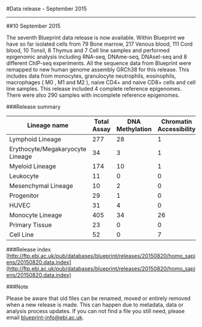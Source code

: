 #Data release - September 2015
***
##10 September 2015

The seventh Blueprint data release is now available. Within Blueprint we have so far isolated cells from 79 Bone marrow, 217 Venous blood, 111 Cord blood, 10 Tonsil, 8 Thymus and 7 Cell line samples and performed epigenomic analysis including RNA-seq, DNAme-seq, DNAseI-seq and 8 different ChIP-seq experiments. All the sequence data from Blueprint were remapped to new human genome assembly GRCh38 for this release. This includes data from monocytes, granulocyte neutrophils, eosinophils, macrophages ( M0 , M1 and M2 ), naive CD4+ and naive CD8+ cells and cell line samples. This release included 4 complete reference epigenomes. There were also 290 samples with incomplete reference epigenomes.

###Release summary

<div class="table-responsive">
<table summary="BLUEPRINT release 20150910" class="table table-striped">
<thead>
<tr>
<th>Lineage name</th>
<th>Total Assay</th>
<th>DNA Methylation</th>
<th>Chromatin Accessibility</th>
<th>RNA-Seq</th>
<th>ChIP-Seq</th>
</thead>
<tbody>
<tr>
<td>Lymphoid Lineage</td>
<td>277</td>
<td>28</td>
<td>1</td>
<td>44</td>
<td>204</td>
<tr>
<tr>
<td>Erythocyte/Megakaryocyte Lineage</td>
<td>34</td>
<td>3</td>
<td>1</td>
<td>12</td>
<td>18</td>
<tr>
<tr>
<td>Myeloid Lineage</td>
<td>174</td>
<td>10</td>
<td>1</td>
<td>13</td>
<td>150</td>
<tr>
<tr>
<td>Leukocyte</td>
<td>11</td>
<td>0</td>
<td>0</td>
<td>0</td>
<td>11</td>
<tr>
<tr>
<td>Mesenchymal Lineage</td>
<td>10</td>
<td>2</td>
<td>0</td>
<td>1</td>
<td>7</td>
<tr>
<tr>
<td>Progenitor</td>
<td>29</td>
<td>1</td>
<td>0</td>
<td>21</td>
<td>7</td>
<tr>
<tr>
<td>HUVEC</td>
<td>31</td>
<td>4</td>
<td>0</td>
<td>4</td>
<td>23</td>
<tr>
<tr>
<td>Monocyte Lineage</td>
<td>405</td>
<td>34</td>
<td>26</td>
<td>68</td>
<td>277</td>
<tr>
<tr>
<td>Primary Tissue</td>
<td>23</td>
<td>0</td>
<td>0</td>
<td>0</td>
<td>23</td>
<tr>
<tr>
<td>Cell Line</td>
<td>52</td>
<td>0</td>
<td>7</td>
<td>0</td>
<td>45</td>
<tr>
</tbody>
</table> 
</div>




###Release index
[http://ftp.ebi.ac.uk/pub/databases/blueprint/releases/20150820/homo_sapiens/20150820.data.index](http://ftp.ebi.ac.uk/pub/databases/blueprint/releases/20150820/homo_sapiens/20150820.data.index)


###Note

Please be aware that old files can be renamed, moved or entirely removed when a new release is made. This can happen due to metadata, data or analysis process updates. If you can not find a file you still need, please email <a href='mailto:blueprint-info@ebi.ac.uk'>blueprint-info@ebi.ac.uk</a>.

